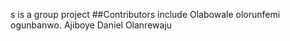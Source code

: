 s is a group project 
##Contributors include
Olabowale olorunfemi ogunbanwo.
Ajiboye Daniel Olanrewaju
